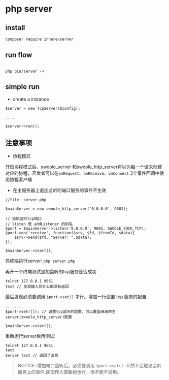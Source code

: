 # php server

## install

```bash
composer require inhere/server
```

## run flow

```text

php bin/server ->

```

## simple run

- create a instance

```
$server = new TcpServer($config);

....

$server->run();
```

## 注意事项

- 协程模式

开启协程模式后，swoole_server 和swoole_http_server将以为每一个请求创建对应的协程，开发者可以在`onRequest`、`onReceive`、`onConnect` 3个事件回调中使用协程客户端

- 在主服务器上追加监听的端口服务的事件不生效

```
//file: server.php

$mainServer = new swoole_http_server('0.0.0.0', 9501);

// 追加监听tcp端口
// listen 是 addListener 的别名
$port = $mainServer->listen('0.0.0.0', 9601, SWOOLE_SOCK_TCP);
$port->on('receive', function($srv, $fd, $fromId, $data){
    $srv->send($fd, "Server: ".$data);
});

$mainServer->start();
```

在终端运行server: `php server.php`

再开一个终端测试追加监听的tcp服务是否成功

```
telnet 127.0.0.1 9661
text // 发现输入后什么都没有返回
```

最后发现必须要调用 `$port->set()` 才行。增加一行设置 tcp 服务的配置

```
... ...
$port->set([]); // 设置tcp监听的配置，可以覆盖继承的主server(swoole_http_server)配置

$mainServer->start();
```

重新运行server后再测试:

```
telnet 127.0.0.1 9661
text
Server text // 返回了消息
```

> NOTICE: 增加端口监听后，必须要调用 `$port->set()`. 不然不会触发监听服务上的事件,即使传入空数组也行，但不能不调用。

